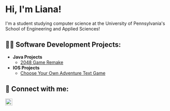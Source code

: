 <h1>Hi, I'm Liana!</h1>
I'm a student studying computer science at the University of Pennsylvania's School of Engineering and Applied Sciences!

<h2>👨‍💻 Software Development Projects:</h2>

- <b>Java Projects</b>
  - [2048 Game Remake](https://github.com/lianaxsv/2048game)
- <b>IOS Projects</b>
  - [Choose Your Own Adventure Text Game](https://github.com/lianaxsv/Choose-Your-Own-Adventure-Game)

<h2> 🤳 Connect with me:</h2>

[<img align="left" alt="Liana Veerasamy | LinkedIn" width="22px" src="https://cdn.jsdelivr.net/npm/simple-icons@v3/icons/linkedin.svg" />][linkedin]

[linkedin]: https://linkedin.com/in/liana-veerasamy
